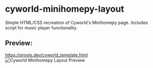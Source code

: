 # cyworld-minihomepy-layout
Simple HTML/CSS recreation of Cyworld's Minihomepy page. Includes script for music player functionality.

## Preview: 
https://prools.dev/cyworld_template.html
![Cyworld Minihomepy Layout Preview](https://files.catbox.moe/pmhanq.png)
